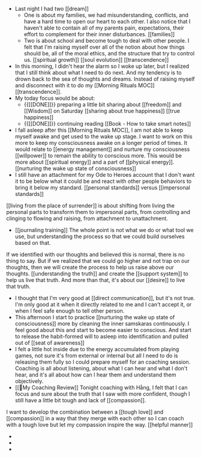- Last night I had two [[dream]]
    - One is about my families, we had misunderstanding, conflicts, and have a hard time to open our heart to each other. I also notice that I haven't able to contain all of my parents pain, expectations, their effort to complement for their inner disturbances. [[families]]
    - Two is about school and become tough to deal with other people. I felt that I'm raising myself over all of the notion about how things should be, all of the moral ethics, and the structure that try to control us. [[spiritual growth]] [[soul evolution]] [[transcendence]]
- In this morning, I didn't hear the alarm so I woke up later, but I realized that I still think about what I need to do next. And my tendency is to drown back to the sea of thoughts and dreams. Instead of raising myself and disconnect with it to do my [[Morning Rituals MOC]] [[transcendence]].
- My today focus would be about:
    - {{[[DONE]]}} preparing a little bit sharing about [[freedom]] and [[Wisdom]] on Saturday [[sharing about true happiness]] [[true happiness]]
    - {{[[DONE]]}} continuing reading [[Book - How to take smart notes]]
- I fall asleep after this [[Morning Rituals MOC]], I am not able to keep myself awake and get used to the wake up stage. I want to work on this more to keep my consciousness awake on a longer period of times. It would relate to [[energy management]] and nurture my consciousness [[willpower]] to remain the ability to conscious more. This would be more about [[spiritual energy]] and a part of [[physical energy]]. [[nurturing the wake up state of consciousness]]
- I still have an attachment for my Ode to Heroes account that I don't want it to be below what it could be and react with other people behaviors to bring it below my standard. [[personal standards]] versus [[impersonal standards]]

[[living from the place of surrender]] is about shifting from living the personal parts to transform them to impersonal parts, from controlling and clinging to flowing and raising, from attachment to unattachment.
- [[journaling training]] The whole point is not what we do or what tool we use, but understanding the process so that we could build ourselves based on that. 

If we identified with our thoughts and believed this is normal, there is no thing to say. But if we realized that we could go higher and not trap on our thoughts, then we will create the process to help us raise above our thoughts. [[understanding the truth]] and create the [[support system]] to help us live that truth. And more than that, it's about our [[desire]] to live that truth.
- I thought that I'm very good at [[direct communication]], but it's not true. I'm only good at it when it directly related to me and I can't accept it, or when I feel safe enough to tell other person. 
- This afternoon I start to practice [[nurturing the wake up state of consciousness]] more by cleaning the inner samskaras continuously. I feel good about this and start to become easier to conscious. And start to release the habit-formed will to asleep into identification and pulled out of [[seat of awareness]]
- I felt a little hot inside due to the energy accumulated from playing games, not sure it's from external or internal but all I need to do is releasing them fully so I could prepare myself for an coaching session. Coaching is all about listening, about what I can hear and what I don't hear, and it's all about how can I hear them and understand them objectively. 
- [[📝My Coaching Review]] Tonight coaching with Hằng, I felt that I can focus and sure about the truth that I saw with more confident, though I still have a little bit tough and lack of [[compassion]]. 

I want to develop the combination between a [[tough love]] and [[compassion]] in a way that they merge with each other so I can coach with a tough love but let my compassion inspire the way. [[helpful manner]]

- 
- 
- 
